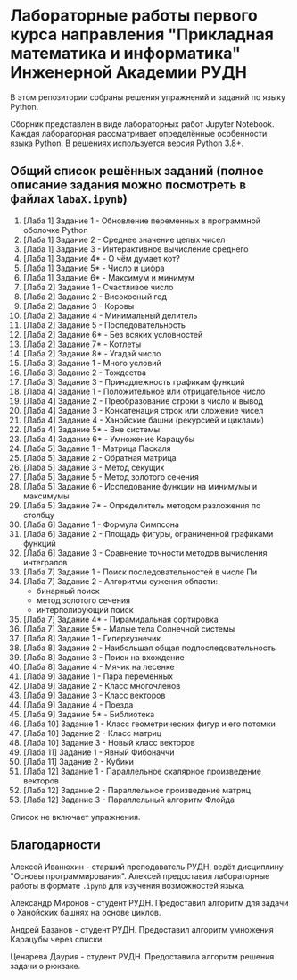 # Лабораторные работы первого курса направления "Прикладная математика и информатика" Инженерной Академии РУДН

В этом репозитории собраны решения упражнений и заданий по языку Python.

Сборник представлен в виде лабораторных работ Jupyter Notebook. Каждая лабораторная рассматривает определённые особенности языка Python. В решениях используется версия Python 3.8+.

## Общий список решённых заданий (полное описание задания можно посмотреть в файлах `labaX.ipynb`)

1. [Лаба 1] Задание 1 - Обновление переменных в программной оболочке Python
1. [Лаба 1] Задание 2 - Среднее значение целых чисел
1. [Лаба 1] Задание 3 - Интерактивное вычисление среднего
1. [Лаба 1] Задание 4* - О чём думает кот?
1. [Лаба 1] Задание 5* - Число и цифра
1. [Лаба 1] Задание 6* - Максимум и минимум
1. [Лаба 2] Задание 1 - Счастливое число
1. [Лаба 2] Задание 2 - Високосный год
1. [Лаба 2] Задание 3 - Коровы
1. [Лаба 2] Задание 4 - Минимальный делитель
1. [Лаба 2] Задание 5 - Последовательность
1. [Лаба 2] Задание 6* - Без всяких условностей
1. [Лаба 2] Задание 7* - Котлеты
1. [Лаба 2] Задание 8* - Угадай число
1. [Лаба 3] Задание 1 - Много условий
1. [Лаба 3] Задание 2 - Тождества
1. [Лаба 3] Задание 3 - Принадлежность графикам функций
1. [Лаба 4] Задание 1 - Положительное или отрицательное число
1. [Лаба 4] Задание 2 - Преобразование строки в число и вывод
1. [Лаба 4] Задание 3 - Конкатенация строк или сложение чисел
1. [Лаба 4] Задание 4 - Ханойские башни (рекурсией и циклами)
1. [Лаба 4] Задание 5* - Вне системы
1. [Лаба 4] Задание 6* - Умножение Карацубы
1. [Лаба 5] Задание 1 - Матрица Паскаля
1. [Лаба 5] Задание 2 - Обратная матрица
1. [Лаба 5] Задание 3 - Метод секущих
1. [Лаба 5] Задание 5 - Метод золотого сечения
1. [Лаба 5] Задание 6 - Исследование функции на минимумы и максимумы
1. [Лаба 5] Задание 7* - Определитель методом разложения по столбцу
1. [Лаба 6] Задание 1 - Формула Симпсона
1. [Лаба 6] Задание 2 - Площадь фигуры, ограниченной графиками функций
1. [Лаба 6] Задание 3 - Сравнение точности методов вычисления интегралов
1. [Лаба 7] Задание 1 - Поиск последовательностей в числе Пи
1. [Лаба 7] Задание 2 - Алгоритмы сужения области:  
   - бинарный поиск  
   - метод золотого сечения  
   - интерполирующий поиск  
1. [Лаба 7] Задание 4* - Пирамидальная сортировка
1. [Лаба 7] Задание 5* - Малые тела Солнечной системы
1. [Лаба 8] Задание 1 - Гиперкузнечик
1. [Лаба 8] Задание 2 - Наибольшая общая подпоследовательность
1. [Лаба 8] Задание 3 - Поиск на вхождение
1. [Лаба 8] Задание 4 - Мячик на лесенке
1. [Лаба 9] Задание 1 - Пара переменных
1. [Лаба 9] Задание 2 - Класс многочленов
1. [Лаба 9] Задание 3 - Класс векторов
1. [Лаба 9] Задание 4 - Поезда
1. [Лаба 9] Задание 5* - Библиотека
1. [Лаба 10] Задание 1 - Класс геометрических фигур и его потомки
1. [Лаба 10] Задание 2 - Класс матриц
1. [Лаба 10] Задание 3 - Новый класс векторов
1. [Лаба 11] Задание 1 - Явный Фибоначчи
1. [Лаба 11] Задание 2 - Кубики
1. [Лаба 12] Задание 1 - Параллельное скалярное произведение векторов
1. [Лаба 12] Задание 2 - Параллельное произведение матриц
1. [Лаба 12] Задание 3 - Параллельный алгоритм Флойда

Список не включает упражнения.

## Благодарности

Алексей Иванюхин - старший преподаватель РУДН, ведёт дисциплину "Основы программирования". Алексей предоставил лабораторные работы в формате `.ipynb` для изучения возможностей языка.

Александр Миронов - студент РУДН. Предоставил алгоритм для задачи о Ханойских башнях на основе циклов.

Андрей Базанов - студент РУДН. Предоставил алгоритм умножения Карацубы через списки.

Ценарева Даурия - студент РУДН. Предоставила алгоритм решения задачи о рюкзаке.
